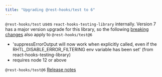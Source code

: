 ```yaml
---
title: "Upgrading @rest-hooks/test to 6"
---
```


`@rest-hooks/test` uses `react-hooks-testing-library` internally. Version 7
has a major version upgrade for this library, so the following [breaking changes](https://github.com/testing-library/react-hooks-testing-library/releases/tag/v7.0.0
)
also apply to `@rest-hooks/test@6`

- 'suppressErrorOutput will now work when explicitly called, even if the
RHTL_DISABLE_ERROR_FILTERING env variable has been set' (from
react-hooks-testing-library)
- requires node 12 or above


`@rest-hooks/test@6` [Release notes](https://github.com/coinbase/rest-hooks/releases/tag/%40rest-hooks%2Ftest%406.0.0)

